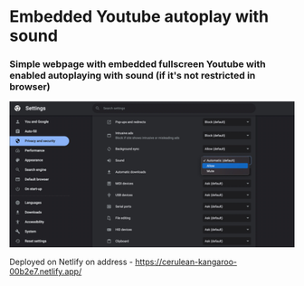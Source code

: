 # Embedded Youtube autoplay with sound

### Simple webpage with embedded fullscreen Youtube with enabled autoplaying with sound (if it's not restricted in browser)

![Link Name](./screenshot.jpg)


Deployed on Netlify on address - https://cerulean-kangaroo-00b2e7.netlify.app/
